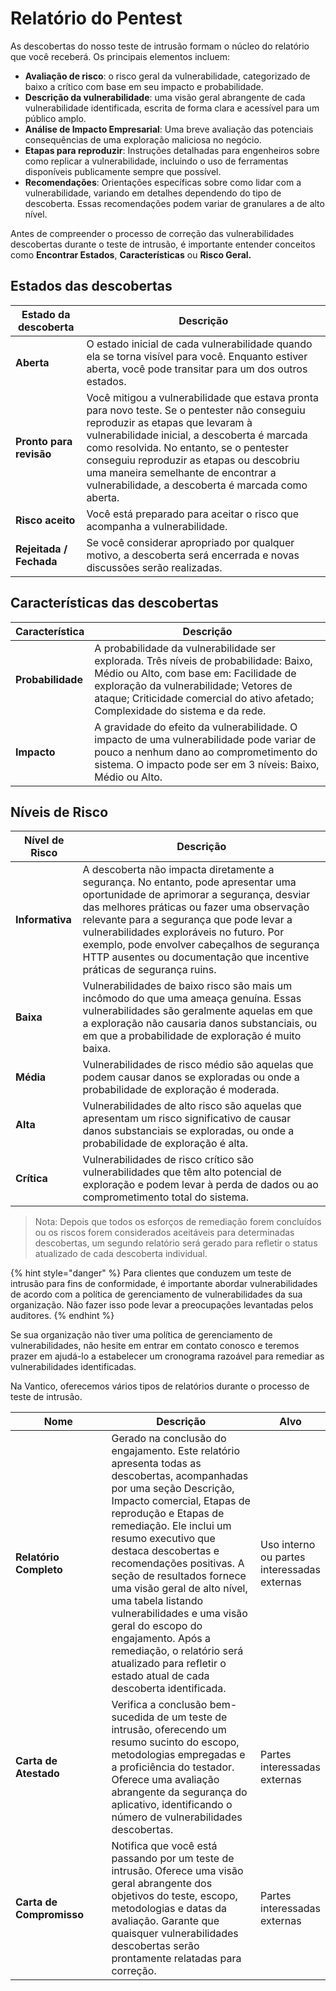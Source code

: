 # Relatório do Pentest

As descobertas do nosso teste de intrusão formam o núcleo do relatório que você receberá. Os principais elementos incluem:

* **Avaliação de risco**: o risco geral da vulnerabilidade, categorizado de baixo a crítico com base em seu impacto e probabilidade.
* **Descrição da vulnerabilidade**: uma visão geral abrangente de cada vulnerabilidade identificada, escrita de forma clara e acessível para um público amplo.
* **Análise de Impacto Empresarial**: Uma breve avaliação das potenciais consequências de uma exploração maliciosa no negócio.
* **Etapas para reproduzir**: Instruções detalhadas para engenheiros sobre como replicar a vulnerabilidade, incluindo o uso de ferramentas disponíveis publicamente sempre que possível.
* **Recomendações**: Orientações específicas sobre como lidar com a vulnerabilidade, variando em detalhes dependendo do tipo de descoberta. Essas recomendações podem variar de granulares a de alto nível.

Antes de compreender o processo de correção das vulnerabilidades descobertas durante o teste de intrusão, é importante entender conceitos como **Encontrar Estados**, **Características** ou **Risco Geral.**



## Estados das descobertas

| Estado da descoberta    | Descrição                                                                                                                                                                                                                                                                                                                                                           |
| ----------------------- | ------------------------------------------------------------------------------------------------------------------------------------------------------------------------------------------------------------------------------------------------------------------------------------------------------------------------------------------------------------------- |
| **Aberta**              | O estado inicial de cada vulnerabilidade quando ela se torna visível para você. Enquanto estiver aberta, você pode transitar para um dos outros estados.                                                                                                                                                                                                            |
| **Pronto para revisão** | Você mitigou a vulnerabilidade que estava pronta para novo teste. Se o pentester não conseguiu reproduzir as etapas que levaram à vulnerabilidade inicial, a descoberta é marcada como resolvida. No entanto, se o pentester conseguiu reproduzir as etapas ou descobriu uma maneira semelhante de encontrar a vulnerabilidade, a descoberta é marcada como aberta. |
| **Risco aceito**        | Você está preparado para aceitar o risco que acompanha a vulnerabilidade.                                                                                                                                                                                                                                                                                           |
| **Rejeitada / Fechada** | Se você considerar apropriado por qualquer motivo, a descoberta será encerrada e novas discussões serão realizadas.                                                                                                                                                                                                                                                 |



## Características das descobertas

| Característica    | Descrição                                                                                                                                                                                                                                                     |
| ----------------- | ------------------------------------------------------------------------------------------------------------------------------------------------------------------------------------------------------------------------------------------------------------- |
| **Probabilidade** | A probabilidade da vulnerabilidade ser explorada. Três níveis de probabilidade: Baixo, Médio ou Alto, com base em: Facilidade de exploração da vulnerabilidade; Vetores de ataque; Criticidade comercial do ativo afetado; Complexidade do sistema e da rede. |
| **Impacto**       | A gravidade do efeito da vulnerabilidade. O impacto de uma vulnerabilidade pode variar de pouco a nenhum dano ao comprometimento do sistema. O impacto pode ser em 3 níveis: Baixo, Médio ou Alto.                                                            |



## Níveis de Risco

| Nível de Risco  | Descrição                                                                                                                                                                                                                                                                                                                                                                                        |
| --------------- | ------------------------------------------------------------------------------------------------------------------------------------------------------------------------------------------------------------------------------------------------------------------------------------------------------------------------------------------------------------------------------------------------ |
| **Informativa** | A descoberta não impacta diretamente a segurança. No entanto, pode apresentar uma oportunidade de aprimorar a segurança, desviar das melhores práticas ou fazer uma observação relevante para a segurança que pode levar a vulnerabilidades exploráveis ​​no futuro. Por exemplo, pode envolver cabeçalhos de segurança HTTP ausentes ou documentação que incentive práticas de segurança ruins. |
| **Baixa**       | Vulnerabilidades de baixo risco são mais um incômodo do que uma ameaça genuína. Essas vulnerabilidades são geralmente aquelas em que a exploração não causaria danos substanciais, ou em que a probabilidade de exploração é muito baixa.                                                                                                                                                        |
| **Média**       | Vulnerabilidades de risco médio são aquelas que podem causar danos se exploradas ou onde a probabilidade de exploração é moderada.                                                                                                                                                                                                                                                               |
| **Alta**        | Vulnerabilidades de alto risco são aquelas que apresentam um risco significativo de causar danos substanciais se exploradas, ou onde a probabilidade de exploração é alta.                                                                                                                                                                                                                       |
| **Crítica**     | Vulnerabilidades de risco crítico são vulnerabilidades que têm alto potencial de exploração e podem levar à perda de dados ou ao comprometimento total do sistema.                                                                                                                                                                                                                               |

> Nota: Depois que todos os esforços de remediação forem concluídos ou os riscos forem considerados aceitáveis ​​para determinadas descobertas, um segundo relatório será gerado para refletir o status atualizado de cada descoberta individual.

{% hint style="danger" %}
Para clientes que conduzem um teste de intrusão para fins de conformidade, é importante abordar vulnerabilidades de acordo com a política de gerenciamento de vulnerabilidades da sua organização. Não fazer isso pode levar a preocupações levantadas pelos auditores.
{% endhint %}

Se sua organização não tiver uma política de gerenciamento de vulnerabilidades, não hesite em entrar em contato conosco e teremos prazer em ajudá-lo a estabelecer um cronograma razoável para remediar as vulnerabilidades identificadas.



Na Vantico, oferecemos vários tipos de relatórios durante o processo de teste de intrusão.

<table><thead><tr><th width="167">Nome</th><th width="325">Descrição</th><th>Alvo</th></tr></thead><tbody><tr><td><strong>Relatório Completo</strong></td><td>Gerado na conclusão do engajamento. Este relatório apresenta todas as descobertas, acompanhadas por uma seção Descrição, Impacto comercial, Etapas de reprodução e Etapas de remediação. Ele inclui um resumo executivo que destaca descobertas e recomendações positivas. A seção de resultados fornece uma visão geral de alto nível, uma tabela listando vulnerabilidades e uma visão geral do escopo do engajamento. Após a remediação, o relatório será atualizado para refletir o estado atual de cada descoberta identificada.</td><td>Uso interno ou partes interessadas externas</td></tr><tr><td><strong>Carta de Atestado</strong></td><td>Verifica a conclusão bem-sucedida de um teste de intrusão, oferecendo um resumo sucinto do escopo, metodologias empregadas e a proficiência do testador. Oferece uma avaliação abrangente da segurança do aplicativo, identificando o número de vulnerabilidades descobertas.</td><td>Partes interessadas externas</td></tr><tr><td><strong>Carta de Compromisso</strong></td><td>Notifica que você está passando por um teste de intrusão. Oferece uma visão geral abrangente dos objetivos do teste, escopo, metodologias e datas da avaliação. Garante que quaisquer vulnerabilidades descobertas serão prontamente relatadas para correção.</td><td>Partes interessadas externas</td></tr></tbody></table>



